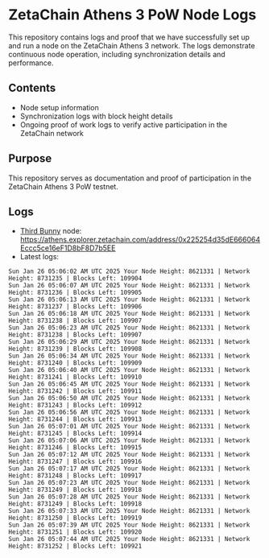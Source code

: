# ZetaChain Athens 3 PoW Node Logs
This repository contains logs and proof that we have successfully set up and run a node on the ZetaChain Athens 3 network. The logs demonstrate continuous node operation, including synchronization details and performance.

## Contents
- Node setup information
- Synchronization logs with block height details
- Ongoing proof of work logs to verify active participation in the ZetaChain network

## Purpose
This repository serves as documentation and proof of participation in the ZetaChain Athens 3 PoW testnet.

## Logs

- [Third Bunny](https://thirdbunny.xyz/) node: https://athens.explorer.zetachain.com/address/0x225254d35dE666064Eccc5ce16eF1D8bF8D7b5EE
- Latest logs:
```
Sun Jan 26 05:06:02 AM UTC 2025 Your Node Height: 8621331 | Network Height: 8731235 | Blocks Left: 109904
Sun Jan 26 05:06:07 AM UTC 2025 Your Node Height: 8621331 | Network Height: 8731236 | Blocks Left: 109905
Sun Jan 26 05:06:13 AM UTC 2025 Your Node Height: 8621331 | Network Height: 8731237 | Blocks Left: 109906
Sun Jan 26 05:06:18 AM UTC 2025 Your Node Height: 8621331 | Network Height: 8731238 | Blocks Left: 109907
Sun Jan 26 05:06:23 AM UTC 2025 Your Node Height: 8621331 | Network Height: 8731238 | Blocks Left: 109907
Sun Jan 26 05:06:29 AM UTC 2025 Your Node Height: 8621331 | Network Height: 8731239 | Blocks Left: 109908
Sun Jan 26 05:06:34 AM UTC 2025 Your Node Height: 8621331 | Network Height: 8731240 | Blocks Left: 109909
Sun Jan 26 05:06:40 AM UTC 2025 Your Node Height: 8621331 | Network Height: 8731241 | Blocks Left: 109910
Sun Jan 26 05:06:45 AM UTC 2025 Your Node Height: 8621331 | Network Height: 8731242 | Blocks Left: 109911
Sun Jan 26 05:06:50 AM UTC 2025 Your Node Height: 8621331 | Network Height: 8731243 | Blocks Left: 109912
Sun Jan 26 05:06:56 AM UTC 2025 Your Node Height: 8621331 | Network Height: 8731244 | Blocks Left: 109913
Sun Jan 26 05:07:01 AM UTC 2025 Your Node Height: 8621331 | Network Height: 8731245 | Blocks Left: 109914
Sun Jan 26 05:07:06 AM UTC 2025 Your Node Height: 8621331 | Network Height: 8731246 | Blocks Left: 109915
Sun Jan 26 05:07:12 AM UTC 2025 Your Node Height: 8621331 | Network Height: 8731247 | Blocks Left: 109916
Sun Jan 26 05:07:17 AM UTC 2025 Your Node Height: 8621331 | Network Height: 8731248 | Blocks Left: 109917
Sun Jan 26 05:07:23 AM UTC 2025 Your Node Height: 8621331 | Network Height: 8731249 | Blocks Left: 109918
Sun Jan 26 05:07:28 AM UTC 2025 Your Node Height: 8621331 | Network Height: 8731249 | Blocks Left: 109918
Sun Jan 26 05:07:33 AM UTC 2025 Your Node Height: 8621331 | Network Height: 8731250 | Blocks Left: 109919
Sun Jan 26 05:07:39 AM UTC 2025 Your Node Height: 8621331 | Network Height: 8731251 | Blocks Left: 109920
Sun Jan 26 05:07:44 AM UTC 2025 Your Node Height: 8621331 | Network Height: 8731252 | Blocks Left: 109921
```
